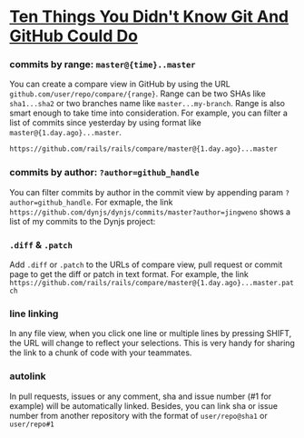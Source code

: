 # [Ten Things You Didn't Know Git And GitHub Could Do][title]

### commits by range: `master@{time}..master`
You can create a compare view in GitHub by using the URL `github.com/user/repo/compare/{range}`. Range can be two SHAs like `sha1...sha2` or two branches name like `master...my-branch`. Range is also smart enough to take time into consideration. For example, you can filter a list of commits since yesterday by using format like `master@{1.day.ago}...master`.

```html
https://github.com/rails/rails/compare/master@{1.day.ago}...master
```

### commits by author: `?author=github_handle`
You can filter commits by author in the commit view by appending param `?author=github_handle`. For exmaple, the link `https://github.com/dynjs/dynjs/commits/master?author=jingweno` shows a list of my commits to the Dynjs project:

### `.diff` & `.patch`
Add `.diff` or `.patch` to the URLs of compare view, pull request or commit page to get the diff or patch in text format. For example, the link `https://github.com/rails/rails/compare/master@{1.day.ago}...master.patch`

### line linking
In any file view, when you click one line or multiple lines by pressing SHIFT, the URL will change to reflect your selections. This is very handy for sharing the link to a chunk of code with your teammates.

### autolink
In pull requests, issues or any comment, sha and issue number (#1 for example) will be automatically linked. Besides, you can link sha or issue number from another repository with the format of `user/repo@sha1` or `user/repo#1`





[title]: http://owenou.com/2012/01/13/ten-things-you-didnt-know-git-and-github-could-do.html

